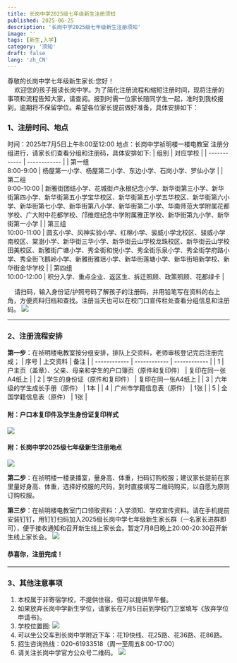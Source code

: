 ```yaml
---
title: 长岗中学2025级七年级新生注册须知
published: 2025-06-25
description: '长岗中学2025级七年级新生注册须知'
image: ''
tags: [新生,入学]
category: '须知'
draft: false 
lang: 'zh_CN'
---
```

尊敬的长岗中学七年级新生家长:您好！<br>
$~~~~$欢迎您的孩子报读长岗中学。为了简化注册流程和缩短注册时间，现将注册的事项和流程告知大家，请查阅。报到时需一位家长陪同学生一起，准时到我校报到，逾期将不保留学位。希望各位家长提前做好准备，具体安排如下：
### 1、注册时间、地点
时间：2025年7月5日上午8:00至12:00
地点：长岗中学祯明楼一楼电教室
注册分组进行，请家长们查看分组和注册码，具体安排如下:
| 组别  | 对应学校  |
| ------------ | ------------ |
| 第一组<br>8:00-9:00  |  杨屋第一小学、杨屋第二小学、东边小学、石岗小学、罗仙小学 |
| 第二组<br>9:00-10:00  | 新雅街团结小学、花城街卢永根纪念小学、新华街第三小学、新华街第四小学、新华街第五小学宝华校区、新华街第五小学五华校区、新华街第六小学、新华街第七小学、新华街第八小学、新华街第二小学、华南师范大学附属花都学校、广大附中花都学校、邝维煜纪念中学附属雅正学校、新华街第九小学、新华街第一小学  |
| 第三组<br>10:00-11:00  | 圆玄小学、风神实验小学、红棉小学、骏威小学北校区、骏威小学南校区、棠澍小学、新华街三华小学、新华街云山学校龙珠校区、新华街云山学校田美校区、新雅街广塘小学、秀全街和悦小学、秀全街乐泉小学、秀全街学府路小学、秀全街飞鹅岭小学、新雅街雅瑶小学、新华街莲塘小学、新华街培新学校、新华街金华学校  |
| 第四组<br>10:00-12:00  | 积分入学、重点企业、返区生、拆迁照顾、政策照顾、花都绿卡  |

$~~~~$请扫码，输入身份证/护照号码了解孩子的注册码，并用铅笔写在资料的右上角，方便资料归档和查找。注册当天也可以在校门口宣传栏处查看分组信息和注册码。
![](https://cdn.jsdmirror.com/gh/AkatsukiMio/cdn1/img/3-2025/202508191434512.png)

------------


### 2、注册流程安排
**第一步**：在祯明楼电教室按分组安排，排队上交资料，老师审核登记完后注册完成；
| 序号  | 上交资料  | 备注  |
| ------------ | ------------ | ------------ |
| 1  | 户主页（盖章）、父亲、母亲和学生的户口簿页（原件和复印件）  | 复印在同一张A4纸上  |
| 2  | 学生的身份证（原件和复印件）  | 复印在同一张A4纸上  |
| 3  | 六年级的学生成长手册（原件）  | 1本  |
| 4  | 广州市学籍信息表（原件）  | 1张  |
| 5  | 全国学籍信息表（原件）  | 1张  |

#### 附：户口本复印件及学生身份证复印样式
![](https://cdn.jsdmirror.com/gh/AkatsukiMio/cdn1/img/3-2025/202508191441088.png)
#### 附：长岗中学2025级七年级新生注册地点
![](https://cdn.jsdmirror.com/gh/AkatsukiMio/cdn1/img/3-2025/202508191441089.png)

**第二步**：在祯明楼一楼录播室，量身高、体重，扫码订购校服；建议家长提前在家里量好身高、体重，选择好校服的尺码，到时直接填写二维码购买，以自愿为原则订购校服。  

**第三步**：在祯明楼电教室门口领取资料：入学须知、学校宣传资料。请在手机提前安装钉钉，用钉钉扫码加入2025级长岗中学七年级新生家长群（一名家长进群即可），便于接收通知和召开新生线上家长会。暂定7月8日晚上20:00-20:30召开新生线上家长会。
![](https://cdn.jsdmirror.com/gh/AkatsukiMio/cdn1/img/3-2025/202508191456672.png)
#### 恭喜你，注册完成！

------------

### 3、其他注意事项
1. 本校属于非寄宿学校，不提供住宿，但可以提供早午餐。
2. 如果放弃长岗中学新生学位，请家长在7月5日前到学校门卫室填写《放弃学位申请书》。
3. 学校位置图:
![](https://cdn.jsdmirror.com/gh/AkatsukiMio/cdn1/img/3-2025/202508191459016.png)
4. 可以坐公交车到长岗中学附近下车：花19快线、花25路、花36路、花86路。
5. 招生咨询热线：020-61933518（周一至周五8:00-17:00）
6. 请关注长岗中学官方公众号二维码。
![](https://cdn.jsdmirror.com/gh/AkatsukiMio/cdn1/img/3-2025/202508191500492.jpg)